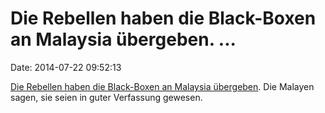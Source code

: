 Die Rebellen haben die Black-Boxen an Malaysia übergeben. \...
==============================================================

Date: 2014-07-22 09:52:13

[Die Rebellen haben die Black-Boxen an Malaysia
übergeben](http://www.aljazeera.com/news/europe/2014/07/ukraine-rebels-hand-over-plane-black-boxes-2014721215615698236.html).
Die Malayen sagen, sie seien in guter Verfassung gewesen.
